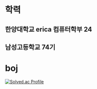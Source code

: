 
# 학력
## 한양대학교 erica 컴퓨터학부 24
## 남성고등학교 74기

# boj
   [![Solved.ac Profile](http://mazassumnida.wtf/api/v2/generate_badge?boj=hi385790)](https://solved.ac/hi385790)
